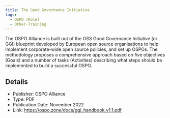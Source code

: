 ```yaml
---
title: The Good Governance Initiative
tags: 
  - OSPO (Role)
  - Other-Training
---
```


The OSPO Alliance is built out of the OSS Good Governance Initiative (or GGI) blueprint developed by European open source organisations to help implement corporate-wide open source policies, and set up OSPOs. The methodology proposes a comprehensive approach based on five objectives (Goals) and a number of tasks (Activities) describing what steps should be implemented to build a successful OSPO.

## Details

- Publisher: OSPO Alliance
- Type: PDF
- Publication Date: November 2022
- Link: https://ospo.zone/docs/ggi_handbook_v1.1.pdf
